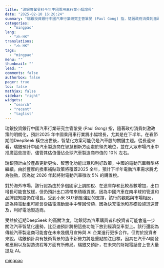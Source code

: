 ```yaml
---
title: "瑞銀管鞏旻料今年中國乘用車行業小幅增長"
date: "2025-02-10 16:26:24"
summary: "瑞銀投資銀行中國汽車行業研究主管鞏旻 (Paul Gong) 指，隨著政府消費刺激政策的明朗化，預..."
categories:
  - "mingpao"
lang:
  - "zh-HK"
translations:
  - "zh-HK"
tags:
  - "mingpao"
menu: ""
thumbnail: ""
lead: ""
comments: false
authorbox: false
pager: true
toc: false
mathjax: false
sidebar: "right"
widgets:
  - "search"
  - "recent"
  - "taglist"
---
```


瑞銀投資銀行中國汽車行業研究主管鞏旻 (Paul Gong) 指，隨著政府消費刺激政策的明朗化，預計2025 年中國乘用車行業將小幅增長，尤其是在下半年。在春節期間DeepSeek 橫空出世後，智慧化方案可能仍是汽車股的關鍵主題。從長遠來看，瑞銀預計中國汽車製造商在智慧創新方面處於領先地位，並在大眾市場汽車中推廣這些技術，儘管其估值僅佔全球汽車製造商市值的 10% 左右。


瑞銀預計由於產品更新更快、智慧化功能出眾和利好政策，中國的電動汽車轉型將繼續。由於豐厚的換車補貼政策將覆蓋2025 全年，預計下半年電動汽車需求將尤為強勁，因為從 2026 年起將對電動汽車徵收 5% 的購置稅。

對於海外市場，該行認為由於多個國家上調關稅、在途庫存和比較基數增加，出口增長可能會放緩，但仍預計出口將帶來積極貢獻，因為中國汽車在南半球的管道和品牌認知度仍在增長。受到小米 SU7銷售強勁的支撐，該行的觀點與市場相反，認為純電動車可能會從插電混動車手中奪回份額，因為快充電池和基礎設施迅速普及，利好電池製造商。

受益於近期DeepSeek 的高關注度，瑞銀認為汽車購買者和投資者可能會進一步關注汽車智慧化趨勢。比亞迪預計將把這些功能下放到經濟型車型上。該行還認為傳統汽車製造商可能會在未來幾個月宣佈與 AI 企業進行更多合作。但對於投資者來說，瑞銀預計具有技術背景的造車新勢力將是重點關注目標，因其在汽車AI開發和應用以及製造流程等方面有所佈局。瑞銀又預計，在未來的財報電話會上會大量提及 AI。

[mingpao](https://finance.mingpao.com/fin/instantf/20250210/1739175769013/%e7%91%9e%e9%8a%80%e7%ae%a1%e9%9e%8f%e6%97%bb%e6%96%99%e4%bb%8a%e5%b9%b4%e4%b8%ad%e5%9c%8b%e4%b9%98%e7%94%a8%e8%bb%8a%e8%a1%8c%e6%a5%ad%e5%b0%8f%e5%b9%85%e5%a2%9e%e9%95%b7)
